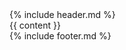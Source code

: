 <!DOCTYPE html>
<html lang="en">
<head>
  <meta charset="UTF-8">
  <meta name="viewport" content="width=device-width, initial-scale=1.0">
  <title>{{ page.title }} | LegaInno</title>
  <!-- Google Tag Manager -->
<script>
  (function(w,d,s,l,i){w[l]=w[l]||[];w[l].push({'gtm.start':
  new Date().getTime(),event:'gtm.js'});var f=d.getElementsByTagName(s)[0],
  j=d.createElement(s),dl=l!='dataLayer'?'&l='+l:'';j.async=true;j.src=
  'https://www.googletagmanager.com/gtm.js?id='+i+dl;f.parentNode.insertBefore(j,f);
  })(window,document,'script','dataLayer','GTM-TJ82LHC2');
</script>
<!-- End Google Tag Manager -->
  <link rel="stylesheet" href="{{ '/style.css' | relative_url }}">
  <link rel="stylesheet" href="https://cdnjs.cloudflare.com/ajax/libs/font-awesome/6.5.0/css/all.min.css">
  <link rel="icon" href="../img/favicon.ico" type="image/x-icon">
  <link href="https://unpkg.com/aos@2.3.1/dist/aos.css" rel="stylesheet" />
  <link rel="stylesheet" href="https://cdn.jsdelivr.net/npm/swiper@11/swiper-bundle.min.css" />
  <script src="https://unpkg.com/lucide@latest"></script>
</head>
<body>
<!-- Google Tag Manager (noscript) -->
<noscript><iframe src="https://www.googletagmanager.com/ns.html?id=GTM-TJ82LHC2"
height="0" width="0" style="display:none;visibility:hidden"></iframe></noscript>
<!-- End Google Tag Manager (noscript) -->
  <div class="container">
    {% include header.md %}
      <main>
          {{ content }}
      </main>
    {% include footer.md %}
  </div>
<script src="https://cdn.jsdelivr.net/npm/swiper@11/swiper-bundle.min.js"></script>
<script src="../script.js"></script>
<script src="https://unpkg.com/aos@2.3.1/dist/aos.js"></script>
<script>
  AOS.init();
  lucide.createIcons(); // Ezzel aktiválod az ikonokat
</script>
</body>
</html>